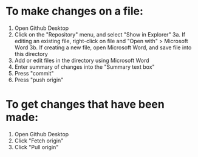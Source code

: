 # To make changes on a file:

1. Open Github Desktop
2. Click on the "Repository" menu, and select "Show in Explorer"
3a. If editing an existing file, right-click on file and "Open with" > Microsoft Word
3b. If creating a new file, open Microsoft Word, and save file into this directory
3. Add or edit files in the directory using Microsoft Word
4. Enter summary of changes into the "Summary text box"
5. Press "commit"
6. Press "push origin"

# To get changes that have been made:

1. Open Github Desktop
2. Click "Fetch origin"
3. Click "Pull origin"

